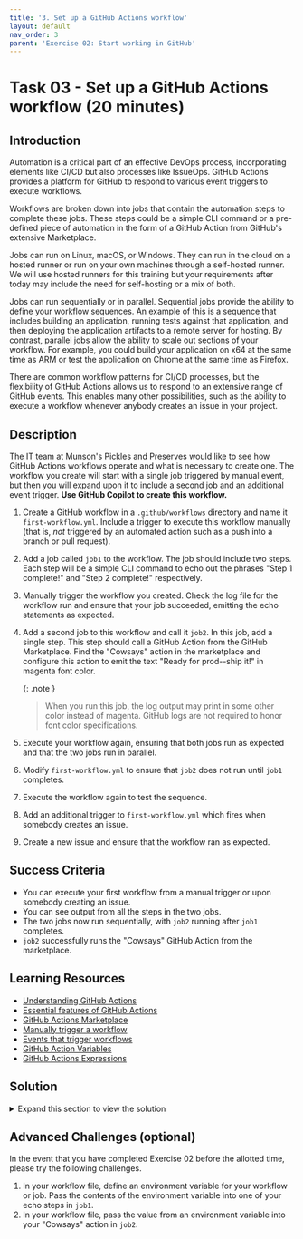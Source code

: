 ```yaml
---
title: '3. Set up a GitHub Actions workflow'
layout: default
nav_order: 3
parent: 'Exercise 02: Start working in GitHub'
---
```


# Task 03 - Set up a GitHub Actions workflow (20 minutes)

## Introduction

Automation is a critical part of an effective DevOps process, incorporating elements like CI/CD but also processes like IssueOps. GitHub Actions provides a platform for GitHub to respond to various event triggers to execute workflows.

Workflows are broken down into jobs that contain the automation steps to complete these jobs. These steps could be a simple CLI command or a pre-defined piece of automation in the form of a GitHub Action from GitHub's extensive Marketplace.

Jobs can run on Linux, macOS, or Windows. They can run in the cloud on a hosted runner or run on your own machines through a self-hosted runner. We will use hosted runners for this training but your requirements after today may include the need for self-hosting or a mix of both.

Jobs can run sequentially or in parallel. Sequential jobs provide the ability to define your workflow sequences. An example of this is a sequence that includes building an application, running tests against that application, and then deploying the application artifacts to a remote server for hosting. By contrast, parallel jobs allow the ability to scale out sections of your workflow. For example, you could build your application on x64 at the same time as ARM or test the application on Chrome at the same time as Firefox.

There are common workflow patterns for CI/CD processes, but the flexibility of GitHub Actions allows us to respond to an extensive range of GitHub events. This enables many other possibilities, such as the ability to execute a workflow whenever anybody creates an issue in your project.

## Description

The IT team at Munson's Pickles and Preserves would like to see how GitHub Actions workflows operate and what is necessary to create one. The workflow you create will start with a single job triggered by manual event, but then you will expand upon it to include a second job and an additional event trigger. **Use GitHub Copilot to create this workflow.**

1. Create a GitHub workflow in a `.github/workflows` directory and name it `first-workflow.yml`. Include a trigger to execute this workflow manually (that is, *not* triggered by an automated action such as a push into a branch or pull request).
2. Add a job called `job1` to the workflow. The job should include two steps. Each step will be a simple CLI command to echo out the phrases "Step 1 complete!" and "Step 2 complete!" respectively.
3. Manually trigger the workflow you created. Check the log file for the workflow run and ensure that your job succeeded, emitting the echo statements as expected.
4. Add a second job to this workflow and call it `job2`. In this job, add a single step. This step should call a GitHub Action from the GitHub Marketplace. Find the "Cowsays" action in the marketplace and configure this action to emit the text "Ready for prod--ship it!" in magenta font color.

    {: .note }
    > When you run this job, the log output may print in some other color instead of magenta. GitHub logs are not required to honor font color specifications.

5. Execute your workflow again, ensuring that both jobs run as expected and that the two jobs run in parallel.
6. Modify `first-workflow.yml` to ensure that `job2` does not run until `job1` completes.
7. Execute the workflow again to test the sequence.
8. Add an additional trigger to `first-workflow.yml` which fires when somebody creates an issue.
9. Create a new issue and ensure that the workflow ran as expected.

## Success Criteria

- You can execute your first workflow from a manual trigger or upon somebody creating an issue.
- You can see output from all the steps in the two jobs.
- The two jobs now run sequentially, with `job2` running after `job1` completes.
- `job2` successfully runs the "Cowsays" GitHub Action from the marketplace.

## Learning Resources

- [Understanding GitHub Actions](https://docs.github.com/en/enterprise-cloud@latest/actions/learn-github-actions/understanding-github-actions)
- [Essential features of GitHub Actions](https://docs.github.com/en/enterprise-cloud@latest/actions/learn-github-actions/essential-features-of-github-actions)
- [GitHub Actions Marketplace](https://github.com/marketplace?type=actions)
- [Manually trigger a workflow](https://docs.github.com/en/actions/using-workflows/events-that-trigger-workflows#workflow_dispatch)
- [Events that trigger workflows](https://docs.github.com/en/actions/using-workflows/events-that-trigger-workflows)
- [GitHub Action Variables](https://docs.github.com/en/enterprise-cloud@latest/actions/learn-github-actions/variables)
- [GitHub Actions Expressions](https://docs.github.com/en/enterprise-cloud@latest/actions/learn-github-actions/expressions)

## Solution

<details markdown="block">
<summary>Expand this section to view the solution</summary>

- Before you go straight to the solution, use GitHub Copilot in Visual Studio Code to create this workflow. In Visual Studio Code, create a new file in `.github\workflows`. Then, press `Ctrl+i` on Windows or Linux, or `Command+i` on MacOS to prompt GitHub Copilot. Enter a prompt like the following as a starting point:

    > Create a Github Actions workflow that is named First Workflow and is triggered manually. It should include two jobs, job1 and job2. Each step should echo out a phrase to the CLI.

    Use this starting point and prompt GitHub Copilot to solve the remaining steps in the Description section above.

- If you are unable to complete this task or wish to compare your results against a standard answer, the solution for this task is a YAML file in [the solutions folder](https://github.com/microsoft/TechExcel-Accelerate-developer-productivity-with-GitHub-Copilot-and-Dev-Box/blob/main/Solution/Exercise-02/Task-3/first-workflow.yml).

Each GitHub Actions workflow has a certain structure to it, following the [GitHub Actions workflow syntax](https://docs.github.com/en/actions/using-workflows/workflow-syntax-for-github-actions). The following is an annotated breakdown of this structure.

```yaml
# The name of the job is what will display on the GitHub repository in the Actions tab.
name: First Workflow

# The 'on' section tells GitHub under what conditions we want to run this workflow.
# https://docs.github.com/en/actions/using-workflows/events-that-trigger-workflows
# Common scenarios include:
  # workflow-dispatch (manual execution)
  # issues
  # push
  # pull_request
  # schedule
on:
  workflow_dispatch:
  issues:
    types: [opened]

# This section covers the work to perform.
# We include one or more jobs in this section.
jobs:
  # Each individual job will include details like execution order,
  # pre-requisite jobs, and execution platform.
  job1:
    # We can run jobs on GitHub hosted VM runners in Windows, Ubuntu, and Mac OS.
    # We can also run jobs on self-hosted hardware.
    runs-on: ubuntu-latest

    # Each job contains one or more steps. A step needs to have at least a name and a command.
    steps:
    - name: Step one
      # The 'run' command executes a shell or command script. Because this is Ubuntu, the
      # default run command will be /bin/bash
      run: echo "Log from step one"
      # This section does not appear in the solution file but demonstrates how to set
      # custom variables that will be available in the run script.
      env:
        VARIABLE_NAME: value
    - name: Step two
      run: echo "Log from step two"
      
  job2:
    # Job 2 will only run after job 1 completes.
    # Removing this 'needs' section would make the jobs run simultaneously.
    needs: job1
    runs-on: ubuntu-latest

    steps:
    - name: Cowsays
      # The 'uses' command executes a remote GitHub action.
      # A command like mscoutermarsh/cowsays-action means you can
      # find this code at https://github.com/mscoutermarsh/cowsays-action
      uses: mscoutermarsh/cowsays-action@master
      # The 'with' block includes parameters that the workflow will pass
      # to this action. Parameters are all in key-value format.
      with:
        text: 'Ready for prod--ship it!'
        color: 'magenta'
```

</details>

## Advanced Challenges (optional)

In the event that you have completed Exercise 02 before the allotted time, please try the following challenges.

1. In your workflow file, define an environment variable for your workflow or job. Pass the contents of the environment variable into one of your echo steps in `job1`.
2. In your workflow file, pass the value from an environment variable into your "Cowsays" action in `job2`.
